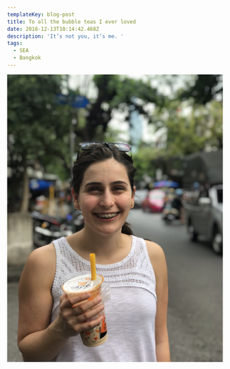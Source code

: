 ```yaml
---
templateKey: blog-post
title: To all the bubble teas I ever loved
date: 2018-12-13T10:14:42.468Z
description: 'It’s not you, it’s me. '
tags:
  - SEA
  - Bangkok
---
```

![](/img/16c98220-bc47-499a-8c70-b72d6efdae8b.jpeg)
